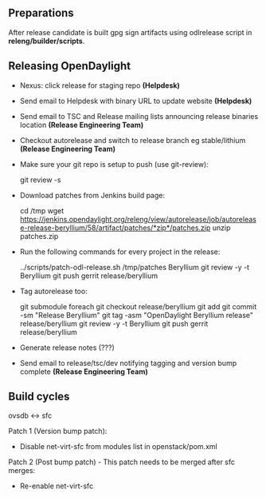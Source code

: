 
## Preparations

After release candidate is built gpg sign artifacts using odlrelease script in
**releng/builder/scripts**.

## Releasing OpenDaylight

- Nexus: click release for staging repo **(Helpdesk)**
- Send email to Helpdesk with binary URL to update website **(Helpdesk)**
- Send email to TSC and Release mailing lists announcing release binaries location **(Release Engineering Team)**
- Checkout autorelease and switch to release branch eg stable/lithium
  **(Release Engineering Team)**
- Make sure your git repo is setup to push (use git-review):

  git review -s

- Download patches from Jenkins build page:

    cd /tmp
    wget https://jenkins.opendaylight.org/releng/view/autorelease/job/autorelease-release-beryllium/58/artifact/patches/*zip*/patches.zip
    unzip patches.zip

- Run the following commands for every project in the release:

    ../scripts/patch-odl-release.sh /tmp/patches Beryllium
    git review -y -t Beryllium
    git push gerrit release/beryllium

- Tag autorelease too:

    git submodule foreach git checkout release/beryllium
    git add <add each project individually to not pull in extra>
    git commit -sm "Release Beryllium"
    git tag -asm "OpenDaylight Beryllium release" release/beryllium
    git review -y -t Beryllium
    git push gerrit release/beryllium

- Generate release notes (???)
- Send email to release/tsc/dev notifying tagging and version bump complete **(Release Engineering Team)**

## Build cycles

ovsdb <-> sfc

Patch 1 (Version bump patch):
- Disable net-virt-sfc from modules list in openstack/pom.xml

Patch 2 (Post bump patch) - This patch needs to be merged after sfc merges:
- Re-enable net-virt-sfc
